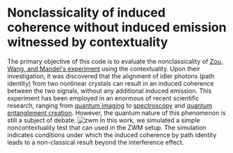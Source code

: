 # Nonclassicality of induced coherence without induced emission witnessed by contextuality
The primary objective of this code is to evaluate the nonclassicality of [Zou, Wang, and Mandel's experiment](https://journals.aps.org/pra/abstract/10.1103/PhysRevA.44.4614) using the contextuality.  Upon their investigation, it was discovered that the alignment of idler photons (path identity) from two nonlinear crystals can result in an induced coherence between the two signals, without any additional induced emission. This experiment has been employed in an enormous of recent scientific research, ranging from [quantum imaging](https://www.nature.com/articles/nature13586) to [spectroscopy](https://www.nature.com/articles/nphoton.2015.252) and [quantum entanglement creation](https://journals.aps.org/prl/abstract/10.1103/PhysRevLett.118.080401). However, the quantum nature of this phenomenon is still a subject of debate.
![zwm](https://github.com/mahmoudifar/ICWIE/assets/50074433/f05e8a95-65fe-441d-a6cb-a728f5acbf00)
In this work, we simulated a simple noncontextuality test that can used in the ZWM setup. The simulation indicates conditions under which the induced coherence by path identity leads to a non-classical result beyond the interference effect.
